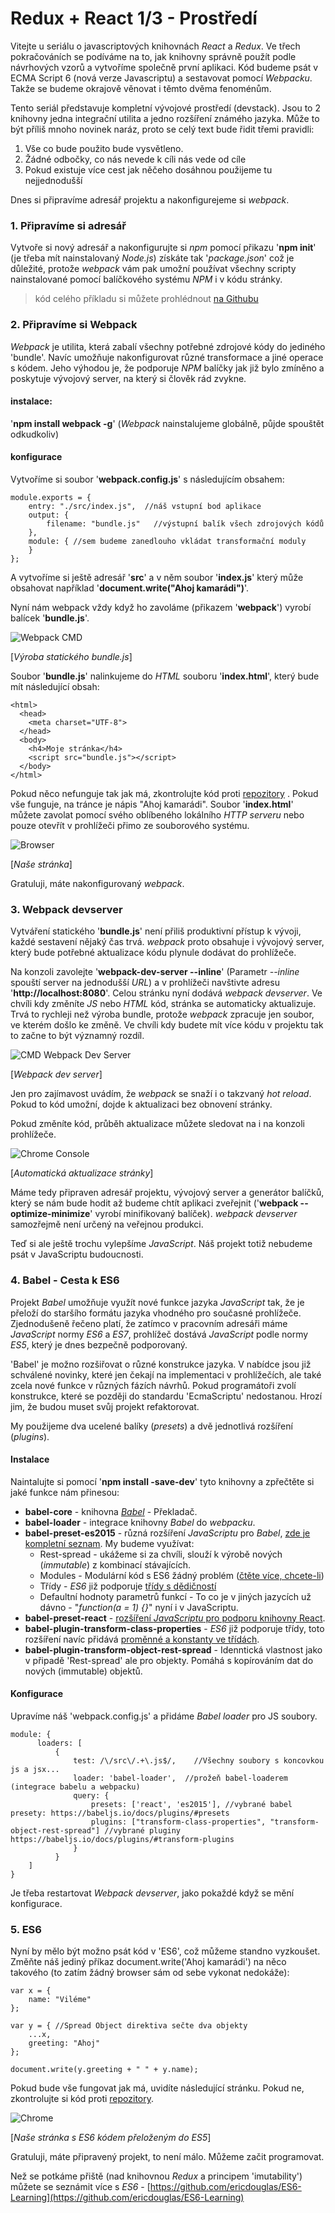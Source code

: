 Redux + React 1/3 - Prostředí
========================

Vitejte u seriálu o javascriptových knihovnách *React* a *Redux*. Ve třech pokračováních se podíváme na to, jak knihovny správně použít podle návrhových vzorů a vytvoříme společně první aplikaci. Kód budeme psát v ECMA Script 6 (nová verze Javascriptu) a sestavovat pomocí *Webpacku*. Takže se budeme okrajově věnovat i těmto dvěma fenoménům.

Tento seriál představuje kompletní vývojové prostředí (devstack). Jsou to 2 knihovny jedna integrační utilita a jedno rozšíření známého jazyka. Může to být příliš mnoho novinek naráz, proto se celý text bude řidit třemi pravidli:

1. Vše co bude použito bude vysvětleno.
2. Žádné odbočky, co nás nevede k cíli nás vede od cíle
3. Pokud existuje více cest jak něčeho dosáhnou použijeme tu nejjednodušší

Dnes si připravíme adresář projektu a nakonfigurejeme si *webpack*.

### 1. Připravíme si adresář
Vytvoře si nový adresář a nakonfigurujte si *npm* pomocí přikazu '**npm init**' (je třeba mít nainstalovaný *Node.js*) získáte tak '*package.json*' což je důležité, protože *webpack* vám pak umožní používat všechny scripty nainstalované pomocí balíčkového systému *NPM* i v kódu stránky.

> kód celého příkladu si můžete prohlédnout [na Githubu](https://github.com/dizzyn/root-react-redux)

### 2. Připravíme si Webpack
*Webpack* je utilita, která zabalí všechny potřebné zdrojové kódy do jediného 'bundle'. Navíc umožňuje nakonfigurovat různé transformace a jiné operace s kódem. Jeho výhodou je, že podporuje *NPM* balíčky jak již bylo zmíněno a poskytuje vývojový server, na který si člověk rád zvykne.

#### instalace:
'**npm install webpack -g**' (*Webpack* nainstalujeme globálně, půjde spouštět odkudkoliv)

####  konfigurace
Vytvoříme si soubor '**webpack.config.js**' s následujícím obsahem:

    module.exports = {
        entry: "./src/index.js",  //náš vstupní bod aplikace
        output: {
            filename: "bundle.js"   //výstupní balík všech zdrojových kódů
        },
        module: { //sem budeme zanedlouho vkládat transformační moduly
        }
    };

A vytvoříme si ještě adresář '**src**' a v něm soubor '**index.js**' který může obsahovat například '**document.write("Ahoj kamarádi")**'.

Nyní nám webpack vždy když ho zavoláme (přikazem '**webpack**') vyrobí balícek '**bundle.js**'.

![Webpack CMD](img/0101-webpack.png)

[*Výroba statického bundle.js*]



Soubor '**bundle.js**' nalinkujeme do *HTML* souboru '**index.html**', který bude mít následující obsah:

    <html>
      <head>
        <meta charset="UTF-8">
      </head>
      <body>
        <h4>Moje stránka</h4>
        <script src="bundle.js"></script>
      </body>
    </html>

Pokud něco nefunguje tak jak má, zkontrolujte  kód proti [repozitory](https://github.com/dizzyn/root-react-redux) . Pokud vše funguje, na tránce je nápis "Ahoj kamarádi". Soubor '**index.html**' můžete zavolat pomocí svého oblíbeného lokálního *HTTP serveru* nebo pouze otevřít v prohlížeči přimo ze souborového systému.

![Browser](img/0102-test.png)

[*Naše stránka*]



Gratuluji, máte nakonfigurovaný *webpack*.

### 3. Webpack devserver

Vytváření statického '**bundle.js**' není přiliš produktivní přístup k vývoji, každé sestavení nějaký čas trvá. *webpack* proto obsahuje i vývojový server, který  bude potřebné aktualizace kódu plynule dodávat do prohlížeče.

Na konzoli zavolejte '**webpack-dev-server --inline**' (Parametr *--inline* spouští server na jednodušší *URL*) a v prohlížeči navštivte adresu '**http://localhost:8080**'. Celou stránku nyní dodává *webpack devserver*. Ve chvíli kdy změníte *JS* nebo *HTML*  kód, stránka se automaticky aktualizuje. Trvá to rychleji než výroba bundle, protože *webpack* zpracuje jen soubor, ve kterém došlo ke změně.  Ve chvíli kdy budete mít více kódu v projektu tak to začne to být významný rozdíl.

![CMD Webpack Dev Server](img/0103-webpack-dev-server.png)

[*Webpack dev server*]



Jen pro zajímavost uvádím, že *webpack* se snaží i o takzvaný *hot reload*. Pokud to kód umožní, dojde k aktualizaci bez obnovení stránky.

Pokud změníte kód, průběh aktualizace můžete sledovat na i na konzoli prohlížeče.

![Chrome Console](img/0104-webpack-dev-server-update.png)

[*Automatická aktualizace stránky*]



Máme tedy připraven adresář projektu, vývojový server a generátor balíčků, který se nám bude hodit až budeme chtít aplikaci zveřejnit ('**webpack --optimize-minimize**' vyrobí minifikovaný balíček). *webpack devserver* samozřejmě není určený na veřejnou produkci.

Teď si ale ještě trochu vylepšíme *JavaScript*. Náš projekt totiž nebudeme psát v JavaScriptu budoucnosti.

### 4. Babel - Cesta k ES6
Projekt *Babel* umožňuje využít nové funkce jazyka *JavaScript* tak, že je přeloží do staršího formátu jazyka vhodného pro současné prohlížeče. Zjednodušeně řečeno platí, že zatímco v pracovním adresáři máme *JavaScript* normy *ES6* a *ES7*, prohlížeč dostává *JavaScript* podle normy *ES5*, který je dnes bezpečně podporovaný.

'Babel' je možno rozšiřovat o různé konstrukce jazyka. V nabídce jsou již schválené novinky, které jen čekají na implementaci v prohlížečích, ale také zcela nové funkce v různých fázích návrhů. Pokud programátoři zvolí konstrukce, které se později do standardu 'EcmaScriptu' nedostanou. Hrozí jim, že budou muset svůj projekt refaktorovat.

My použijeme dva ucelené balíky  (*presets*) a dvě jednotlivá rozšíření (*plugins*).

#### Instalace
Naintalujte si pomocí '**npm install  -save-dev**' tyto knihovny a zpřečtěte si jaké funkce nám přinesou:

- **babel-core** - knihovna [*Babel*](https://babeljs.io/) - Překladač.
- **babel-loader** - integrace knihovny *Babel* do *webpacku*.
- **babel-preset-es2015** - různá rozšíření *JavaScriptu* pro *Babel*, [zde je kompletní seznam](https://babeljs.io/docs/plugins/preset-es2015/). My budeme využívat:
    - Rest-spread - ukážeme si za chvíli, slouží k výrobě nových (*immutable*) z kombinací stávajících.
    - Modules - Modulární kód s ES6 žádný problém ([čtěte více, chcete-li](http://www.2ality.com/2014/09/es6-modules-final.html))
    - Třídy - *ES6* již podporuje [třídy s dědičností](https://github.com/lukehoban/es6features#classes)
    - Defaultní hodnoty parametrů funkcí - To co je v jiných jazycích už dávno - "*function(a = 1) {}*" nyní i v JavaScriptu.
- **babel-preset-react** - [rozšíření *JavaScriptu* pro podporu knihovny React](http://babeljs.io/docs/plugins/preset-react/).
- **babel-plugin-transform-class-properties** - *ES6* již podporuje třídy, toto rozšíření navíc přidává [proměnné a konstanty ve třídách](https://github.com/jeffmo/es-class-fields-and-static-properties).
- **babel-plugin-transform-object-rest-spread** - Idenntická vlastnost jako v připadě 'Rest-spread' ale pro objekty. Pomáhá s kopírováním dat do nových (immutable) objektů.

#### Konfigurace
Upravíme náš 'webpack.config.js' a přidáme *Babel loader* pro JS soubory.

    module: {
          loaders: [
              {
                  test: /\/src\/.+\.js$/,    //Všechny soubory s koncovkou js a jsx...
                  loader: 'babel-loader',  //prožeň babel-loaderem (integrace babelu a webpacku)
                  query: {
                      presets: ['react', 'es2015'], //vybrané babel presety: https://babeljs.io/docs/plugins/#presets
                      plugins: ["transform-class-properties", "transform-object-rest-spread"] //vybrané pluginy https://babeljs.io/docs/plugins/#transform-plugins
                  }
              }
        ]
    }

Je třeba restartovat *Webpack devserver*, jako pokaždé když se mění konfigurace.

### 5. ES6

Nyní by mělo být možno psát kód v 'ES6', což můžeme standno vyzkoušet. Změňte náš jediný příkaz document.write('Ahoj kamarádi') na něco takového (to zatím žádný browser sám od sebe vykonat nedokáže):

    var x = {
        name: "Viléme"
    };

    var y = { //Spread Object direktiva sečte dva objekty
        ...x,
        greeting: "Ahoj"
    };

    document.write(y.greeting + " " + y.name);

Pokud bude vše fungovat jak má, uvidíte následující stránku. Pokud ne, zkontrolujte si kód proti [repozitory](https://github.com/dizzyn/root-react-redux).

![Chrome](img/0105-es6-code.png)

[*Naše stránka s ES6 kódem přeloženým do ES5*]



Gratuluji, máte připravený projekt, to není málo. Můžeme začit programovat.

Než se potkáme přiště (nad knihovnou *Redux* a principem 'imutability') můžete se seznámit více s *ES6* - [https://github.com/ericdouglas/ES6-Learning](https://github.com/ericdouglas/ES6-Learning)

